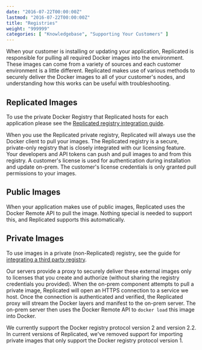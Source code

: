 ```yaml
---
date: "2016-07-22T00:00:00Z"
lastmod: "2016-07-22T00:00:00Z"
title: "Registries"
weight: "999999"
categories: [ "Knowledgebase", "Supporting Your Customers" ]
---
```


When your customer is installing or updating your application, Replicated is responsible for pulling all required Docker images into the environment. These images can come from a variety of sources and each customer environment is a little different. Replicated makes use of various methods to securely deliver the Docker images to all of your customer's nodes, and understanding how this works can be useful with troubleshooting.

## Replicated Images
To use the private Docker Registry that Replicated hosts for each application please see the [Replicated registry integration guide](/getting-started/replicated-private-registry/).

When you use the Replicated private registry, Replicated will always use the Docker client to pull your images. The Replicated registry is a secure, private-only registry that is closely integrated with our licensing feature. Your developers and API tokens can push and pull images to and from this registry. A customer's license is used for authentication during installation and update on-prem. The customer's license credentials is only granted pull permissions to your images.

## Public Images
When your application makes use of public images, Replicated uses the Docker Remote API to pull the image. Nothing special is needed to support this, and Replicated supports this automatically.

## Private Images
To use images in a private (non-Replicated) registry, see the guide for [integrating a third party registry](/kb/developer-resources/third-party-registries/).

Our servers provide a proxy to securely deliver these external images only to licenses that you create and authorize (without sharing the registry credentials you provided). When the on-prem component attempts to pull a private image, Replicated will open an HTTPS connection to a service we host. Once the connection is authenticated and verified, the Replicated proxy will stream the Docker layers and manifest to the on-prem server. The on-prem server then uses the Docker Remote API to `docker load` this image into Docker.

We currently support the Docker registry protocol version 2 and version 2.2. In current versions of Replicated, we've removed support for importing private images that only support the Docker registry protocol version 1.
